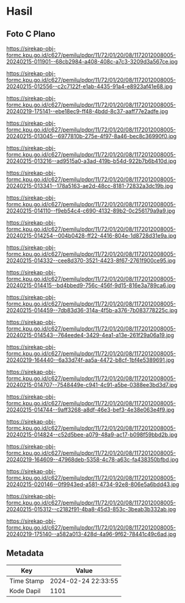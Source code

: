 # Hasil

## Foto C Plano

https://sirekap-obj-formc.kpu.go.id/c627/pemilu/pdpr/11/72/01/20/08/1172012008005-20240215-011901--68cb2984-a408-408c-a7c3-3209d3a567ce.jpg

https://sirekap-obj-formc.kpu.go.id/c627/pemilu/pdpr/11/72/01/20/08/1172012008005-20240215-012556--c2c7122f-e1ab-4435-91a4-e8923af41e68.jpg

https://sirekap-obj-formc.kpu.go.id/c627/pemilu/pdpr/11/72/01/20/08/1172012008005-20240219-175141--ebe18ec9-ff48-4bdd-8c37-aaff77e2adfe.jpg

https://sirekap-obj-formc.kpu.go.id/c627/pemilu/pdpr/11/72/01/20/08/1172012008005-20240215-013045--6977810b-275e-4f97-8a46-bec8c36990f0.jpg

https://sirekap-obj-formc.kpu.go.id/c627/pemilu/pdpr/11/72/01/20/08/1172012008005-20240215-013216--ad9515a0-a3ad-419b-b54d-922b7b6b410d.jpg

https://sirekap-obj-formc.kpu.go.id/c627/pemilu/pdpr/11/72/01/20/08/1172012008005-20240215-013341--178a5163-ae2d-48cc-8181-72832a3dc19b.jpg

https://sirekap-obj-formc.kpu.go.id/c627/pemilu/pdpr/11/72/01/20/08/1172012008005-20240215-014110--f9eb54c4-c690-4132-89b2-0c256179a9a9.jpg

https://sirekap-obj-formc.kpu.go.id/c627/pemilu/pdpr/11/72/01/20/08/1172012008005-20240215-014254--004b0428-ff22-4416-804e-1d8728d31e9a.jpg

https://sirekap-obj-formc.kpu.go.id/c627/pemilu/pdpr/11/72/01/20/08/1172012008005-20240215-014332--cee8d370-3521-4423-8f67-2761f900ce95.jpg

https://sirekap-obj-formc.kpu.go.id/c627/pemilu/pdpr/11/72/01/20/08/1172012008005-20240215-014415--bd4bbed9-756c-456f-9d15-816e3a789ca6.jpg

https://sirekap-obj-formc.kpu.go.id/c627/pemilu/pdpr/11/72/01/20/08/1172012008005-20240215-014459--7db83d36-314a-4f5b-a376-7b083778225c.jpg

https://sirekap-obj-formc.kpu.go.id/c627/pemilu/pdpr/11/72/01/20/08/1172012008005-20240215-014543--764eede4-3429-4ea1-a13e-261f29a06a19.jpg

https://sirekap-obj-formc.kpu.go.id/c627/pemilu/pdpr/11/72/01/20/08/1172012008005-20240219-164440--6a33d74f-aa5a-4472-b8cf-1bf4e5389691.jpg

https://sirekap-obj-formc.kpu.go.id/c627/pemilu/pdpr/11/72/01/20/08/1172012008005-20240215-014707--7548449e-c941-4c91-a5be-0388ee3bd3d7.jpg

https://sirekap-obj-formc.kpu.go.id/c627/pemilu/pdpr/11/72/01/20/08/1172012008005-20240215-014744--9aff3268-a8df-46e3-bef3-4e38e063e4f9.jpg

https://sirekap-obj-formc.kpu.go.id/c627/pemilu/pdpr/11/72/01/20/08/1172012008005-20240215-014824--c52d5bee-a079-48a9-ac17-b098f59bbd2b.jpg

https://sirekap-obj-formc.kpu.go.id/c627/pemilu/pdpr/11/72/01/20/08/1172012008005-20240219-164609--47968deb-5358-4c78-a63c-fa438350bfbd.jpg

https://sirekap-obj-formc.kpu.go.id/c627/pemilu/pdpr/11/72/01/20/08/1172012008005-20240215-020146--0f9943ed-a581-4734-92e8-806e5a6bdd43.jpg

https://sirekap-obj-formc.kpu.go.id/c627/pemilu/pdpr/11/72/01/20/08/1172012008005-20240215-015312--c2182f91-4ba8-45d3-853c-3beab3b332ab.jpg

https://sirekap-obj-formc.kpu.go.id/c627/pemilu/pdpr/11/72/01/20/08/1172012008005-20240219-175140--a582a013-428d-4a96-9f62-78441c49c6ad.jpg


## Metadata

| Key        | Value               |
| ---------- | ------------------- |
| Time Stamp | 2024-02-24 22:33:55 |
| Kode Dapil | 1101                |



